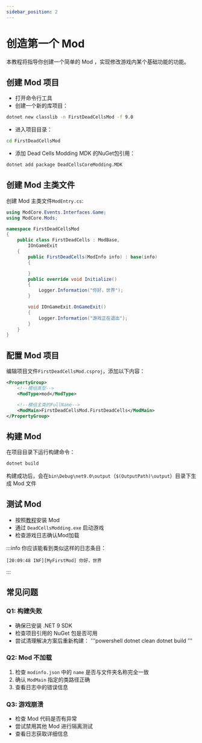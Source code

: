 ```yaml
---
sidebar_position: 2
---
```


# 创造第一个 Mod

本教程将指导你创建一个简单的 Mod ，实现修改游戏内某个基础功能的功能。

## 创建 Mod 项目

- 打开命令行工具
- 创建一个新的库项目：

```bash
dotnet new classlib -n FirstDeadCellsMod -f 9.0
```

- 进入项目目录：

```bash
cd FirstDeadCellsMod
```

- 添加 Dead Cells Modding MDK 的NuGet包引用：

```bash
dotnet add package DeadCellsCoreModding.MDK
```

## 创建 Mod 主类文件

创建 Mod 主类文件`ModEntry.cs`:

```csharp
using ModCore.Events.Interfaces.Game;
using ModCore.Mods;

namespace FirstDeadCellsMod
{
    public class FirstDeadCells : ModBase,
        IOnGameExit
    {
        public FirstDeadCells(ModInfo info) : base(info) 
        {

        }
        public override void Initialize()
        {
            Logger.Information("你好，世界");
        }

        void IOnGameExit.OnGameExit()
        {
            Logger.Information("游戏正在退出");
        }
    }
}
```

## 配置 Mod 项目

编辑项目文件`FirstDeadCellsMod.csproj`，添加以下内容：

```xml
<PropertyGroup>
    <!--模组类型-->
    <ModType>mod</ModType>

    <!--模组主类的FullName-->
    <ModMain>FirstDeadCellsMod.FirstDeadCells</ModMain>
</PropertyGroup>

```

## 构建 Mod

在项目目录下运行构建命令：

```bash
dotnet build
```

构建成功后，会在`bin\Debug\net9.0\output`（`$(OutputPath)\output`）目录下生成 Mod 文件

## 测试 Mod

- 按照[教程](/docs/tutorial/install-mods.md)安装 Mod
- 通过 `DeadCellsModding.exe` 启动游戏
- 检查游戏日志确认Mod加载

:::info
你应该能看到类似这样的日志条目：

```text
[20:09:48 INF][MyFirstMod] 你好，世界
```

:::

## 常见问题

### Q1: 构建失败

- 确保已安装 .NET 9 SDK
- 检查项目引用的 NuGet 包是否可用
- 尝试清理解决方案后重新构建：
'''powershell
dotnet clean
dotnet build
'''

### Q2: Mod 不加载

1. 检查 `modinfo.json` 中的 `name` 是否与文件夹名称完全一致
2. 确认 `ModMain` 指定的类路径正确
3. 查看日志中的错误信息

### Q3: 游戏崩溃

- 检查 Mod 代码是否有异常
- 尝试禁用其他 Mod 进行隔离测试
- 查看日志获取详细信息

